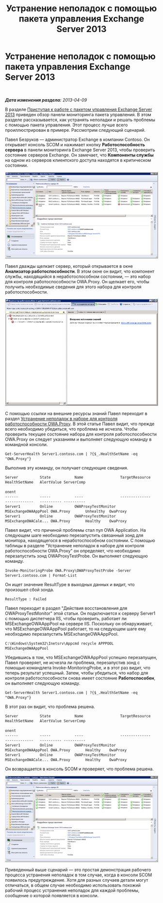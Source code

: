 ﻿---
title: Устранение неполадок с помощью пакета управления Exchange Server 2013
TOCTitle: Устранение неполадок с помощью пакета управления Exchange Server 2013
ms:assetid: c9672dad-1e67-4f07-bad9-539a67f2ac70
ms:mtpsurl: https://technet.microsoft.com/ru-ru/library/Dn195913(v=EXCHG.150)
ms:contentKeyID: 53275687
ms.date: 04/03/2015
mtps_version: v=EXCHG.150
ms.translationtype: HT
---

# Устранение неполадок с помощью пакета управления Exchange Server 2013

 

_**Дата изменения раздела:**  2013-04-09_

В разделе [Приступая к работе с пакетом управления Exchange Server 2013](getting-started-with-exchange-server-2013-management-pack.md) приведен обзор панели мониторинга пакета управления. В этом разделе рассказывается, как устранять неполадки и решать проблемы с помощью пакета управления. Этот процесс лучше всего проиллюстрирован в примере. Рассмотрим следующий сценарий.

Павел Безруков — администратор Exchange в компании Contoso. Он открывает консоль SCOM и нажимает кнопку **Работоспособность сервера** в панели мониторинга Exchange Server 2013, чтобы проверить состояние серверов Exchange. Он замечает, что **Компоненты службы** на одном из серверов клиентского доступа находятся в критическом состоянии.

![Неисправный сервер клиентского доступа](images/Dn195913.32a265d9-68e0-4d8c-9f83-1d10cdda1f84(EXCHG.150).png "Неисправный сервер клиентского доступа")

Павел дважды щелкает сервер, который открывается в окне **Анализатор работоспособности**. В этом окне он видит, что компонент службы, находящийся в неработоспособном состоянии, — это набор для контроля работоспособности OWA.Proxy. Он щелкает его, чтобы получить необходимые сведения для этого набора для контроля работоспособности.

![Сведения о наборе работоспособности неисправного сервера клиентского доступа](images/Dn195913.8e4d05a6-9128-40d8-b262-e60e9affc973(EXCHG.150).png "Сведения о наборе работоспособности неисправного сервера клиентского доступа")

С помощью ссылки на внешние ресурсы знаний Павел переходит в раздел [Устранение неполадок в наборе для контроля работоспособности OWA.Proxy](https://technet.microsoft.com/ru-ru/library/jj737712\(v=exchg.150\)). В этой статье Павел видит, что прежде всего необходимо убедиться, что проблема не исчезла. Чтобы проверить текущее состояние набора для контроля работоспособности OWA.Proxy он следует указаниям и выполняет следующую команду в командной консоли.

    Get-ServerHealth Server1.contoso.com | ?{$_.HealthSetName -eq "OWA.Proxy"}

Выполнив эту команду, он получает следующие сведения.

    Server          State           Name                 TargetResource       HealthSetName   AlertValue ServerComp
                                                                                                         onent
    ------          -----           ----                 --------------       -------------   ---------- ----------
    Server1         Online          OWAProxyTestMonitor  MSExchangeOWAAppPool OWA.Proxy       Unhealthy  OwaProxy
    Server1         Online          OWAProxyTestMonitor  MSExchangeOWACale... OWA.Proxy       Healthy    OwaProxy

Павел видит, что причиной проблемы стал пул OWA Application. На следующем шаге необходимо перезапустить связанный зонд для монитора, находящегося в неработоспособном состоянии. С помощью таблицы в разделе "Устранение неполадок в наборе для контроля работоспособности OWA.Proxy" он определяет, что необходимо перезапустить зонд OWAProxyTestProbe. Он выполняет следующую команду.

    Invoke-MonitoringProbe OWA.Proxy\OWAProxyTestProbe -Server Server1.contoso.com | Format-List

Он ищет значение ResultType в выходных данных и видит, что произошел сбой зонда.

    ResultType : Failed

Павел переходит в раздел "Действия восстановления для OWAProxyTestMonitor" этой статьи. Он подключается к серверу Server1 с помощью диспетчера IIS, чтобы проверить, работает ли MSExchangeOWAAppPool на сервере IIS. Поскольку он обнаруживает, что MSExchangeOWAAppPool работает, то на следующем шаге ему необходимо перезапустить MSExchangeOWAAppPool.

    C:\Windows\System32\Inetsrv\Appcmd recycle APPPOOL MSExchangeOWAAppPool

Убедившись в том, что MSExchangeOWAAppPool успешно перезапущен, Павел проверяет, не исчезла ли проблема, перезапустив зонд с помощью командлета Invoke-MonitoringProbe, и в этот раз видит, что теперь результат успешный. Затем, чтобы убедиться, что набор для контроля работоспособности снова имеет состояние **Работоспособен**, он выполняет следующую команду.

    Get-ServerHealth Server1.contoso.com | ?{$_.HealthSetName -eq "OWA.Proxy"}

В этот раз он видит, что проблема решена.

    Server          State           Name                 TargetResource       HealthSetName   AlertValue ServerComp
                                                                                                         onent
    ------          -----           ----                 --------------       -------------   ---------- ----------
    Server1         Online          OWAProxyTestMonitor  MSExchangeOWAAppPool OWA.Proxy       Healthy    OwaProxy
    Server1         Online          OWAProxyTestMonitor  MSExchangeOWACale... OWA.Proxy       Healthy    OwaProxy

Он возвращается в консоль SCOM и проверяет, что проблема решена.

![Работоспособность сервера](images/Dn195908.c863be83-fc4b-4daf-a18b-27b1aae15b1d(EXCHG.150).png "Работоспособность сервера")

Приведенный выше сценарий — это простая демонстрация рабочего процесса устранения неполадок в том случае, когда в консоли SCOM появилось предупреждение. Хотя для разных случаев детали могут отличаться, в общем случае необходимо использовать похожий рабочий процесс устранения неполадок для каждой проблемы, сообщение о которой появляется в консоли.

